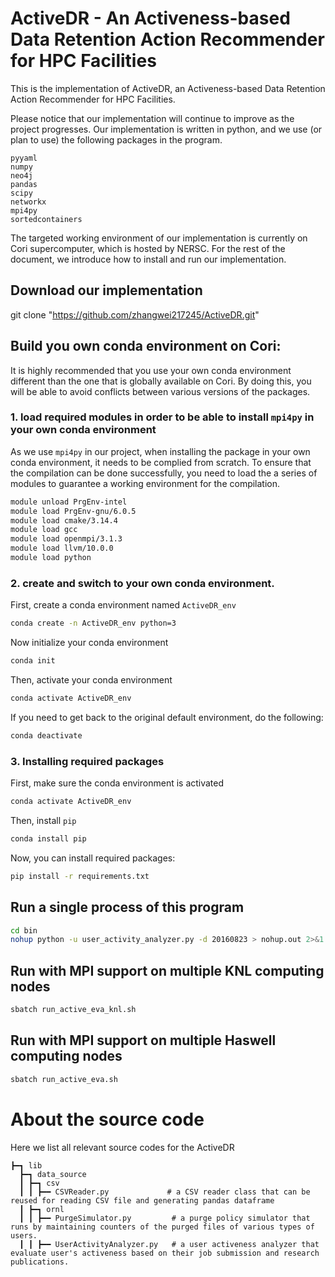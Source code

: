 

# ActiveDR - An Activeness-based Data Retention Action Recommender for HPC Facilities

This is the implementation of ActiveDR, an Activeness-based Data Retention Action Recommender for HPC Facilities.

Please notice that our implementation will continue to improve as the project progresses.
Our implementation is written in python, and we use (or plan to use) the following packages in the program.

```
pyyaml
numpy
neo4j
pandas
scipy
networkx
mpi4py
sortedcontainers
```

The targeted working environment of our implementation is currently on Cori supercomputer, which is hosted by NERSC. 
For the rest of the document, we introduce how to install and run our implementation.

## Download our implementation

git clone "https://github.com/zhangwei217245/ActiveDR.git" 

## Build you own conda environment on Cori:

It is highly recommended that you use your own conda environment different than the one that is globally available on Cori. 
By doing this, you will be able to avoid conflicts between various versions of the packages. 

### 1. load required modules in order to be able to install `mpi4py` in your own conda environment

As we use `mpi4py` in our project, when installing the package in your own conda environment, it needs to be complied from scratch.
To ensure that the compilation can be done successfully, you need to load the a series of modules to guarantee a working environment for the compilation.

```bash
module unload PrgEnv-intel
module load PrgEnv-gnu/6.0.5
module load cmake/3.14.4
module load gcc
module load openmpi/3.1.3
module load llvm/10.0.0
module load python
```

### 2. create and switch to your own conda environment.

First, create a conda environment named `ActiveDR_env`

```bash
conda create -n ActiveDR_env python=3 
```

Now initialize your conda environment

```bash
conda init
```

Then, activate your conda environment

```bash
conda activate ActiveDR_env
```

If you need to get back to the original default environment, do the following:

```bash
conda deactivate
```

### 3. Installing required packages

First, make sure the conda environment is activated

```bash
conda activate ActiveDR_env
```

Then, install `pip`

```bash
conda install pip
```

Now, you can install required packages:

```bash
pip install -r requirements.txt
```

## Run a single process of this program

```bash
cd bin
nohup python -u user_activity_analyzer.py -d 20160823 > nohup.out 2>&1 &
```

## Run with MPI support on multiple KNL computing nodes

```bash
sbatch run_active_eva_knl.sh
```

## Run with MPI support on multiple Haswell computing nodes

```bash
sbatch run_active_eva.sh
```

# About the source code

Here we list all relevant source codes for the ActiveDR

```
┣━┓ lib
  ┣━┓ data_source
  ┃ ┣━┓ csv
  ┃ ┃ ┣━━ CSVReader.py             # a CSV reader class that can be reused for reading CSV file and generating pandas dataframe
  ┃ ┣━┓ ornl
  ┃ ┃ ┣━━ PurgeSimulator.py         # a purge policy simulator that runs by maintaining counters of the purged files of various types of users.
  ┃ ┃ ┣━━ UserActivityAnalyzer.py   # a user activeness analyzer that evaluate user's activeness based on their job submission and research publications.
```
